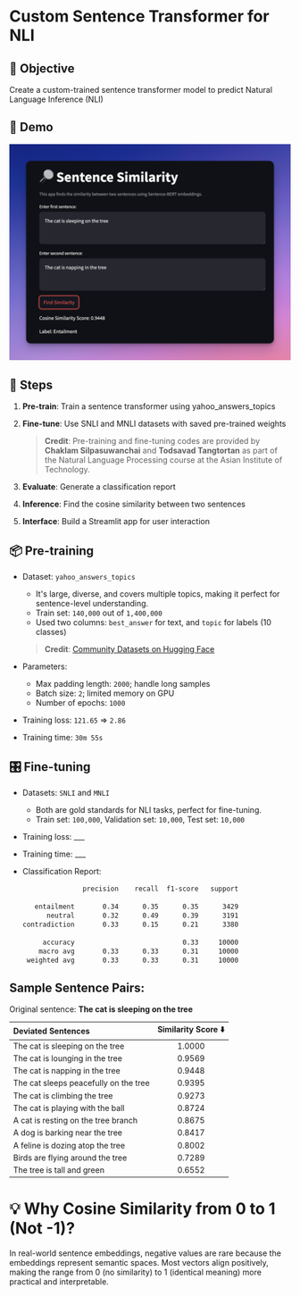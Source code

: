 # Custom Sentence Transformer for NLI

## 🎯 Objective

Create a custom-trained sentence transformer model to predict Natural Language Inference (NLI)


## 🚀 Demo
![Demo](images/demo.png)

## 📝 Steps

1. **Pre-train**: Train a sentence transformer using yahoo_answers_topics
2. **Fine-tune**: Use SNLI and MNLI datasets with saved pre-trained weights

   > **Credit**: Pre-training and fine-tuning codes are provided by **Chaklam Silpasuwanchai** and **Todsavad Tangtortan** as part of the Natural Language Processing course at the Asian Institute of Technology.

3. **Evaluate**: Generate a classification report
4. **Inference**: Find the cosine similarity between two sentences
5. **Interface**: Build a Streamlit app for user interaction


## 📦 Pre-training

* Dataset: `yahoo_answers_topics`
   * It's large, diverse, and covers multiple topics, making it perfect for sentence-level understanding.
   * Train set: `140,000` out of `1,400,000`
   * Used two columns: `best_answer` for text, and `topic` for labels (10 classes)

   > **Credit**: [Community Datasets on Hugging Face](https://huggingface.co/datasets/community-datasets/yahoo_answers_topics)

* Parameters:
   *  Max padding length: `2000`; handle long samples
   *  Batch size: `2`; limited memory on GPU
   *  Number of epochs: `1000`
* Training loss: `121.65` ⇒ `2.86`   
* Training time: `30m 55s`



## 🎛️ Fine-tuning

* Datasets: `SNLI` and `MNLI`
    * Both are gold standards for NLI tasks, perfect for fine-tuning.
    * Train set: `100,000`, Validation set: `10,000`, Test set: `10,000`
* Training loss: ___
* Training time: ___

* Classification Report:

   ```
                  precision    recall  f1-score   support
   
      entailment       0.34      0.35      0.35      3429
         neutral       0.32      0.49      0.39      3191
   contradiction       0.33      0.15      0.21      3380
   
        accuracy                           0.33     10000
       macro avg       0.33      0.33      0.31     10000
    weighted avg       0.33      0.33      0.31     10000
   ```

## Sample Sentence Pairs:

Original sentence: **The cat is sleeping on the tree**

| Deviated Sentences | Similarity Score ⬇️ |
| :----------------- | :----------------------------: |
| The cat is sleeping on the tree | 1.0000 |
| The cat is lounging in the tree | 0.9569 |
| The cat is napping in the tree | 0.9448 |
| The cat sleeps peacefully on the tree | 0.9395 |
| The cat is climbing the tree | 0.9273 |
| The cat is playing with the ball | 0.8724 |
| A cat is resting on the tree branch | 0.8675 |
| A dog is barking near the tree | 0.8417 |
| A feline is dozing atop the tree | 0.8002 |
| Birds are flying around the tree | 0.7289 |
| The tree is tall and green | 0.6552 |


# 💡 Why Cosine Similarity from 0 to 1 (Not -1)?

In real-world sentence embeddings, negative values are rare because the embeddings represent semantic spaces. Most vectors align positively, making the range from 0 (no similarity) to 1 (identical meaning) more practical and interpretable.
